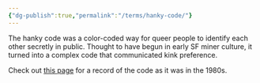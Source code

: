 ```yaml
---
{"dg-publish":true,"permalink":"/terms/hanky-code/"}
---
```


The hanky code was a color-coded way for queer people to identify each other secretly in public. Thought to have begun in early SF miner culture, it turned into a complex code that communicated kink preference. 

Check out [this page](https://www.thesaintfoundation.org/community/hanky-code-bob-damrons-address-book) for a record of the code as it was in the 1980s.